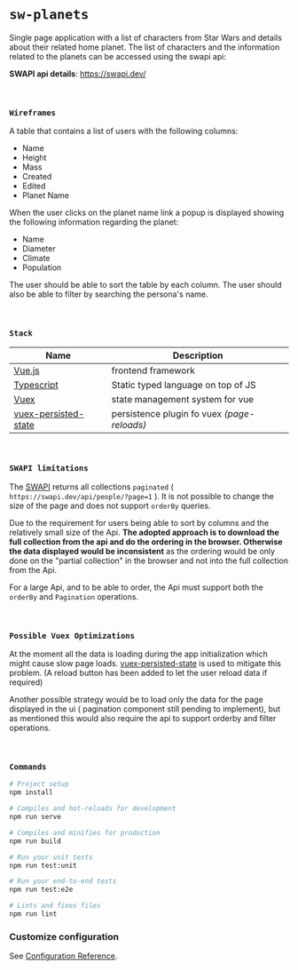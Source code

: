 # `sw-planets`

Single page application with a list of characters from Star Wars and details about their related
home planet. The list of characters and the information related to the planets can be
accessed using the swapi api:

**SWAPI api details**: https://swapi.dev/

&nbsp;&nbsp;&nbsp;&nbsp;

### `Wireframes`

A table that contains a list of users with the following columns:

- Name
- Height
- Mass
- Created
- Edited
- Planet Name

When the user clicks on the planet name link a popup is displayed showing
the following information regarding the planet:

- Name
- Diameter
- Climate
- Population

The user should be able to sort the table by each column. The user should
also be able to filter by searching the persona's name.

&nbsp;&nbsp;&nbsp;&nbsp;

### `Stack`

| Name                                                                          | Description                                 |
| ----------------------------------------------------------------------------- | ------------------------------------------- |
| [Vue.js](https://vuejs.org/)                                                  | frontend framework                          |
| [Typescript](https://www.typescriptlang.org/)                                 | Static typed language on top of JS          |
| [Vuex](https://vuex.vuejs.org/)                                               | state management system for vue             |
| [vuex-persisted-state](https://github.com/robinvdvleuten/vuex-persistedstate) | persistence plugin fo vuex _(page-reloads)_ |

&nbsp;&nbsp;&nbsp;&nbsp;

### `SWAPI limitations`

The [SWAPI](https://swapi.dev/documentation) returns all collections `paginated` ( `https://swapi.dev/api/people/?page=1` ). It is not possible to change the size of the page and does not support `orderBy` queries.

Due to the requirement for users being able to sort by columns and the relatively small size of the Api. **The adopted approach is to download the full collection from the api and do the ordering in the browser. Otherwise the data displayed would be inconsistent** as the ordering would be only done on the "partial collection" in the browser and not into the full collection from the Api.

For a large Api, and to be able to order, the Api must support both the `orderBy` and `Pagination` operations.

&nbsp;&nbsp;&nbsp;&nbsp;

### `Possible Vuex Optimizations`

At the moment all the data is loading during the app initialization which might cause slow page loads. [vuex-persisted-state](https://github.com/robinvdvleuten/vuex-persistedstate) is used to mitigate this problem. (A reload button has been added to let the user reload data if required)

Another possible strategy would be to load only the data for the page displayed in the ui ( pagination component still pending to implement), but as mentioned this would also require the api to support orderby and filter operations.

&nbsp;&nbsp;&nbsp;&nbsp;

### `Commands`

```sh
# Project setup
npm install
```

```sh
# Compiles and hot-reloads for development
npm run serve
```

```sh
# Compiles and minifies for production
npm run build
```

```sh
# Run your unit tests
npm run test:unit
```

```sh
# Run your end-to-end tests
npm run test:e2e
```

```sh
# Lints and fixes files
npm run lint
```

### Customize configuration

See [Configuration Reference](https://cli.vuejs.org/config/).
